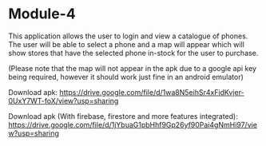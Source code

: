 # Module-4

This application allows the user to login and view a catalogue of phones. The user will be able to select a phone and a map will appear which will show stores that have the selected phone in-stock for the user to purchase.

(Please note that the map will not appear in the apk due to a google api key being required, however it should work just fine in an android emulator)


Download apk:
https://drive.google.com/file/d/1wa8N5eihSr4xFidKvjer-0UxY7WT-foX/view?usp=sharing

Download apk (With firebase, firestore and more features integrated):
https://drive.google.com/file/d/1jYbuaG1pbHhf9Gp26yf90Pai4gNmHi97/view?usp=sharing
